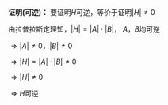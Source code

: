 **证明(可逆)：**
要证明$H$可逆，等价于证明$|H|\neq0$

由拉普拉斯定理知，$|H|=|A|\cdot|B|$，
$A，B$均可逆

$\Rightarrow|A|\neq0，|B|\neq0$

$\Rightarrow|H|=|A|\cdot|B|\neq0$

$\Rightarrow|H|\neq0$

$\Rightarrow H$可逆